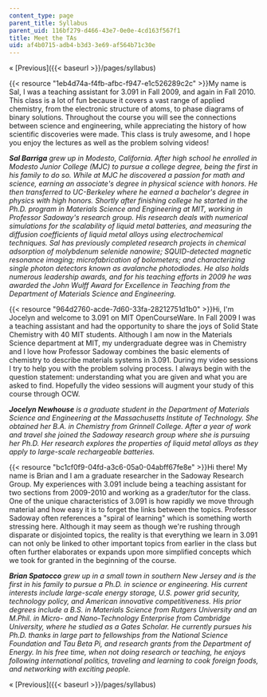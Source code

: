 ```yaml
---
content_type: page
parent_title: Syllabus
parent_uid: 116bf279-d466-43e7-0e0e-4cd163f567f1
title: Meet the TAs
uid: af4b0715-adb4-b3d3-3e69-af564b71c30e
---
```


« [Previous]({{< baseurl >}}/pages/syllabus)

{{< resource "1eb4d74a-f4fb-afbc-f947-e1c526289c2c" >}}My name is Sal, I was a teaching assistant for 3.091 in Fall 2009, and again in Fall 2010. This class is a lot of fun because it covers a vast range of applied chemistry, from the electronic structure of atoms, to phase diagrams of binary solutions. Throughout the course you will see the connections between science and engineering, while appreciating the history of how scientific discoveries were made. This class is truly awesome, and I hope you enjoy the lectures as well as the problem solving videos!

_**Sal Barriga** grew up in Modesto, California. After high school he enrolled in Modesto Junior College (MJC) to pursue a college degree, being the first in his family to do so. While at MJC he discovered a passion for math and science, earning an associate's degree in physical science with honors. He then transferred to UC-Berkeley where he earned a bachelor's degree in physics with high honors. Shortly after finishing college he started in the Ph.D. program in Materials Science and Engineering at MIT, working in Professor Sadoway's research group. His research deals with numerical simulations for the scalability of liquid metal batteries, and measuring the diffusion coefficients of liquid metal alloys using electrochemical techniques. Sal has previously completed research projects in chemical adsorption of molybdenum selenide nanowire; SQUID-detected magnetic resonance imaging; microfabrication of bolometers; and characterizing single photon detectors known as avalanche photodiodes. He also holds numerous leadership awards, and for his teaching efforts in 2009 he was awarded the John Wulff Award for Excellence in Teaching from the Department of Materials Science and Engineering._

{{< resource "964d2760-acde-7d60-33fa-28212751d1b0" >}}Hi, I'm Jocelyn and welcome to 3.091 on MIT OpenCourseWare. In Fall 2009 I was a teaching assistant and had the opportunity to share the joys of Solid State Chemistry with 40 MIT students. Although I am now in the Materials Science department at MIT, my undergraduate degree was in Chemistry and I love how Professor Sadoway combines the basic elements of chemistry to describe materials systems in 3.091. During my video sessions I try to help you with the problem solving process. I always begin with the question statement: understanding what you are given and what you are asked to find. Hopefully the video sessions will augment your study of this course through OCW.

_**Jocelyn Newhouse** is a graduate student in the Department of Materials Science and Engineering at the Massachusetts Institute of Technology. She obtained her B.A. in Chemistry from Grinnell College. After a year of work and travel she joined the Sadoway research group where she is pursuing her Ph.D. Her research explores the properties of liquid metal alloys as they apply to large-scale rechargeable batteries._

{{< resource "bc1cf0f9-04fd-a3c6-05a0-04abff67fe8e" >}}Hi there! My name is Brian and I am a graduate researcher in the Sadoway Research Group. My experiences with 3.091 include being a teaching assistant for two sections from 2009-2010 and working as a grader/tutor for the class. One of the unique characteristics of 3.091 is how rapidly we move through material and how easy it is to forget the links between the topics. Professor Sadoway often references a "spiral of learning" which is something worth stressing here. Although it may seem as though we're rushing through disparate or disjointed topics, the reality is that everything we learn in 3.091 can not only be linked to other important topics from earlier in the class but often further elaborates or expands upon more simplified concepts which we took for granted in the beginning of the course.

_**Brian Spatocco** grew up in a small town in southern New Jersey and is the first in his family to pursue a Ph.D. in science or engineering. His current interests include large-scale energy storage, U.S. power grid security, technology policy, and American innovative competitiveness. His prior degrees include a B.S. in Materials Science from Rutgers University and an M.Phil. in Micro- and Nano-Technology Enterprise from Cambridge University, where he studied as a Gates Scholar. He currently pursues his Ph.D. thanks in large part to fellowships from the National Science Foundation and Tau Beta Pi, and research grants from the Department of Energy. In his free time, when not doing research or teaching, he enjoys following international politics, traveling and learning to cook foreign foods, and networking with exciting people._

« [Previous]({{< baseurl >}}/pages/syllabus)